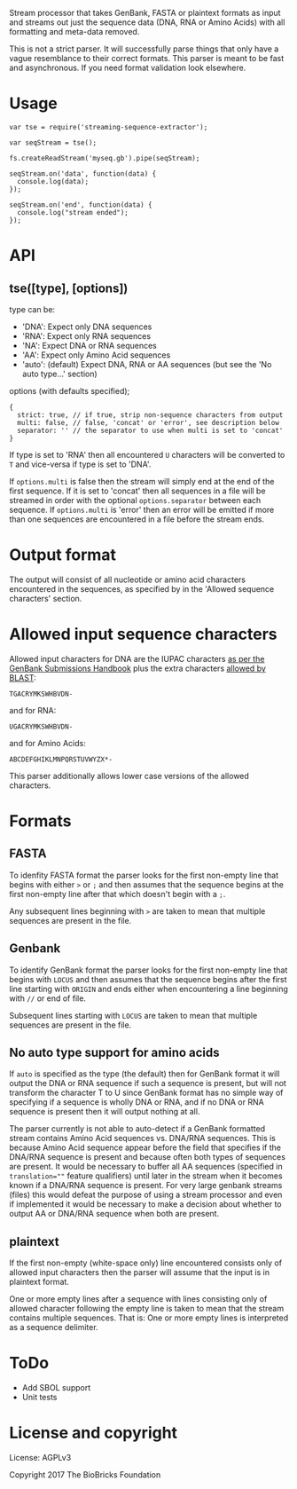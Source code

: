 
Stream processor that takes GenBank, FASTA or plaintext formats as input and streams out just the sequence data (DNA, RNA or Amino Acids) with all formatting and meta-data removed.

This is not a strict parser. It will successfully parse things that only have a vague resemblance to their correct formats. This parser is meant to be fast and asynchronous. If you need format validation look elsewhere.

# Usage

```
var tse = require('streaming-sequence-extractor');

var seqStream = tse();

fs.createReadStream('myseq.gb').pipe(seqStream);

seqStream.on('data', function(data) {
  console.log(data);
});

seqStream.on('end', function(data) {
  console.log("stream ended");
});
```

# API

## tse([type], [options])

type can be:

* 'DNA': Expect only DNA sequences
* 'RNA': Expect only RNA sequences
* 'NA': Expect DNA or RNA sequences
* 'AA': Expect only Amino Acid sequences
* 'auto': (default) Expect DNA, RNA or AA sequences (but see the 'No auto type...' section)

options (with defaults specified);

```
{
  strict: true, // if true, strip non-sequence characters from output
  multi: false, // false, 'concat' or 'error', see description below
  separator: '' // the separator to use when multi is set to 'concat' 
}
```

If type is set to 'RNA' then all encountered `U` characters will be converted to `T` and vice-versa if type is set to 'DNA'.

If `options.multi` is false then the stream will simply end at the end of the first sequence. If it is set to 'concat' then all sequences in a file will be streamed in order with the optional `options.separator` between each sequence. If `options.multi` is 'error' then an error will be emitted if more than one sequences are encountered in a file before the stream ends.

# Output format

The output will consist of all nucleotide or amino acid characters encountered in the sequences, as specified by in the 'Allowed sequence characters' section.


# Allowed input sequence characters

Allowed input characters for DNA are the IUPAC characters [as per the GenBank Submissions Handbook](https://www.ncbi.nlm.nih.gov/books/NBK53702/#gbankquickstart.if_i_don_t_know_the_base) plus the extra characters [allowed by BLAST](https://blast.ncbi.nlm.nih.gov/Blast.cgi?CMD=Web&PAGE_TYPE=BlastDocs&DOC_TYPE=BlastHelp):

```
TGACRYMKSWHBVDN-
```

and for RNA:

```
UGACRYMKSWHBVDN-
```

and for Amino Acids:

```
ABCDEFGHIKLMNPQRSTUVWYZX*-
```

This parser additionally allows lower case versions of the allowed characters.

# Formats

## FASTA

To idenfity FASTA format the parser looks for the first non-empty line that begins with either `>` or `;` and then assumes that the sequence begins at the first non-empty line after that which doesn't begin with a `;`.  

Any subsequent lines beginning with `>` are taken to mean that multiple sequences are present in the file.

## Genbank

To identify GenBank format the parser looks for the first non-empty line that begins with `LOCUS` and then assumes that the sequence begins after the first line starting with `ORIGIN` and ends either when encountering a line beginning with `//` or end of file.

Subsequent lines starting with `LOCUS` are taken to mean that multiple sequences are present in the file.

## No auto type support for amino acids

If `auto` is specified as the type (the default) then for GenBank format it will output the DNA or RNA sequence if such a sequence is present, but will not transform the character T to U since GenBank format has no simple way of specifying if a sequence is wholly DNA or RNA, and if no DNA or RNA sequence is present then it will output nothing at all.

The parser currently is not able to auto-detect if a GenBank formatted stream contains Amino Acid sequences vs. DNA/RNA sequences. This is because Amino Acid sequence appear before the field that specifies if the DNA/RNA sequence is present and because often both types of sequences are present. It would be necessary to buffer all AA sequences (specified in `translation=""` feature qualifiers) until later in the stream when it becomes known if a DNA/RNA sequence is present. For very large genbank streams (files) this would defeat the purpose of using a stream processor and even if implemented it would be necessary to make a decision about whether to output AA or DNA/RNA sequence when both are present.

## plaintext

If the first non-empty (white-space only) line encountered consists only of allowed input characters then the parser will assume that the input is in plaintext format.

One or more empty lines after a sequence with lines consisting only of allowed character following the empty line is taken to mean that the stream contains multiple sequences. That is: One or more empty lines is interpreted as a sequence delimiter.

# ToDo

* Add SBOL support
* Unit tests

# License and copyright

License: AGPLv3

Copyright 2017 The BioBricks Foundation
